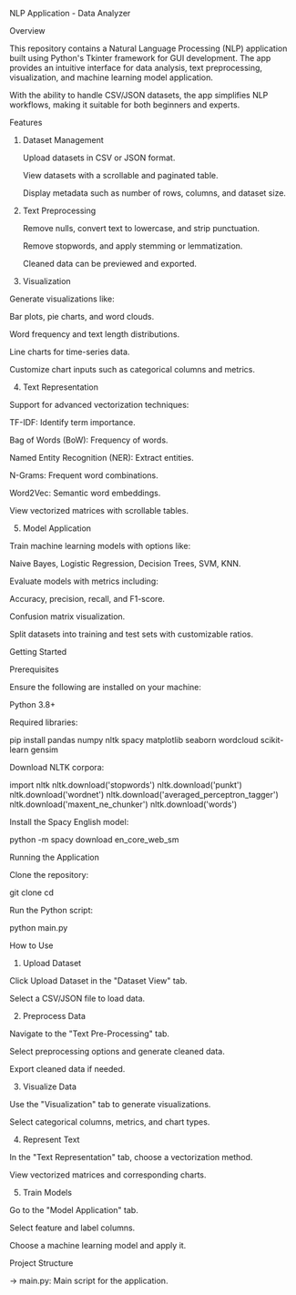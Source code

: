 NLP Application - Data Analyzer

Overview

This repository contains a Natural Language Processing (NLP) application built using Python's Tkinter framework for GUI development. The app provides an intuitive interface for data analysis, text preprocessing, visualization, and machine learning model application.

With the ability to handle CSV/JSON datasets, the app simplifies NLP workflows, making it suitable for both beginners and experts.

Features

1. Dataset Management

    Upload datasets in CSV or JSON format.
    
    View datasets with a scrollable and paginated table.
    
    Display metadata such as number of rows, columns, and dataset size.

2. Text Preprocessing

    Remove nulls, convert text to lowercase, and strip punctuation.
    
    Remove stopwords, and apply stemming or lemmatization.
    
    Cleaned data can be previewed and exported.

3. Visualization

Generate visualizations like:

  Bar plots, pie charts, and word clouds.
  
  Word frequency and text length distributions.
  
  Line charts for time-series data.
  
  Customize chart inputs such as categorical columns and metrics.

4. Text Representation

Support for advanced vectorization techniques:

  TF-IDF: Identify term importance.
  
  Bag of Words (BoW): Frequency of words.
  
  Named Entity Recognition (NER): Extract entities.
  
  N-Grams: Frequent word combinations.
  
  Word2Vec: Semantic word embeddings.
  
  View vectorized matrices with scrollable tables.

5. Model Application

Train machine learning models with options like:

  Naive Bayes, Logistic Regression, Decision Trees, SVM, KNN.
  
  Evaluate models with metrics including:
  
  Accuracy, precision, recall, and F1-score.
  
  Confusion matrix visualization.
  
  Split datasets into training and test sets with customizable ratios.


Getting Started

  Prerequisites

  Ensure the following are installed on your machine:

  Python 3.8+

  Required libraries:

  pip install pandas numpy nltk spacy matplotlib seaborn wordcloud scikit-learn gensim


Download NLTK corpora:

import nltk
nltk.download('stopwords')
nltk.download('punkt')
nltk.download('wordnet')
nltk.download('averaged_perceptron_tagger')
nltk.download('maxent_ne_chunker')
nltk.download('words')

Install the Spacy English model:

python -m spacy download en_core_web_sm

Running the Application

Clone the repository:

git clone <repository-url>
cd <repository-name>

Run the Python script:

python main.py



How to Use


1. Upload Dataset

Click Upload Dataset in the "Dataset View" tab.

Select a CSV/JSON file to load data.

2. Preprocess Data

Navigate to the "Text Pre-Processing" tab.

Select preprocessing options and generate cleaned data.

Export cleaned data if needed.

3. Visualize Data

Use the "Visualization" tab to generate visualizations.

Select categorical columns, metrics, and chart types.

4. Represent Text

In the "Text Representation" tab, choose a vectorization method.

View vectorized matrices and corresponding charts.

5. Train Models

Go to the "Model Application" tab.

Select feature and label columns.

Choose a machine learning model and apply it.



Project Structure

-> main.py: Main script for the application.



